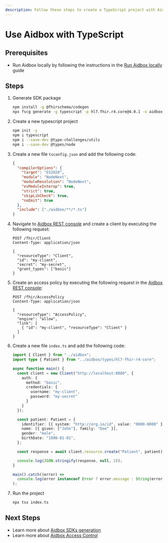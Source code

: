 ```yaml
---
description: Follow these steps to create a TypeScript project with Aidbox
---
```


# Use Aidbox with TypeScript

## Prerequisites

- Run Aidbox locally by following the instructions in the [Run Aidbox locally](run-aidbox-locally.md) guide

## Steps

1. Generate SDK package

   ```bash
   npm install -g @fhirschema/codegen
   npx fscg generate -g typescript -p hl7.fhir.r4.core@4.0.1 -o aidbox
   ```

2. Create a new typescript project

   ```bash
   npm init -y
   npm i typescript
   npm i --save-dev @type-challenges/utils
   npm i --save-dev @types/node
   ```

3. Create a new file `tsconfig.json` and add the following code:

   ```json
   {
     "compilerOptions": {
       "target": "ES2020",
       "module": "NodeNext",
       "moduleResolution": "NodeNext",
       "esModuleInterop": true,
       "strict": true,
       "skipLibCheck": true,
       "noEmit": true
     },
     "include": ["./aidbox/**/*.ts"]
   }
   ```

3. Navigate to [Aidbox REST console](http://localhost:8080/ui/console/#rest) and create a client by executing the following request:

   ```http
   POST /fhir/Client
   Content-Type: application/json

   {
     "resourceType": "Client",
     "id": "my-client",
     "secret": "my-secret",
     "grant_types": ["basic"]
   }
   ```

4. Create an access policy by executing the following request in the [Aidbox REST console](http://localhost:8080/ui/console/#rest):

   ```http
   POST /fhir/AccessPolicy
   Content-Type: application/json

   {
     "resourceType": "AccessPolicy",
     "engine": "allow",
     "link": [
       { "id": "my-client", "resourceType": "Client" }
     ]
   }
   ```

5. Create a new file `index.ts` and add the following code:

   ```typescript
   import { Client } from "../aidbox";
   import type { Patient } from "../aidbox/types/hl7-fhir-r4-core";
   
   async function main() {
     const client = new Client("http://localhost:8080", {
       auth: {
         method: "basic",
         credentials: {
           username: "my-client",
           password: "my-secret"
         }
       }
     });
   
     const patient: Patient = {
       identifier: [{ system: "http://org.io/id", value: "0000-0000" }],
       name: [{ given: ["John"], family: "Doe" }],
       gender: "male",
       birthDate: "1990-01-01",
     };
   
     const response = await client.resource.create("Patient", patient);
   
     console.log(JSON.stringify(response, null, 2));
   }
   
   main().catch((error) =>
     console.log(error instanceof Error ? error.message : String(error)),
   );
   ```

6. Run the project

   ```bash
   npx tsx index.ts
   ```

## Next Steps

* Learn more about [Aidbox SDKs generation](../developer-experience/developer-experience-overview.md#use-aidbox-sdks-for-customized-experience)
* Learn more about [Aidbox Access Control](../access-control/access-control.md)
